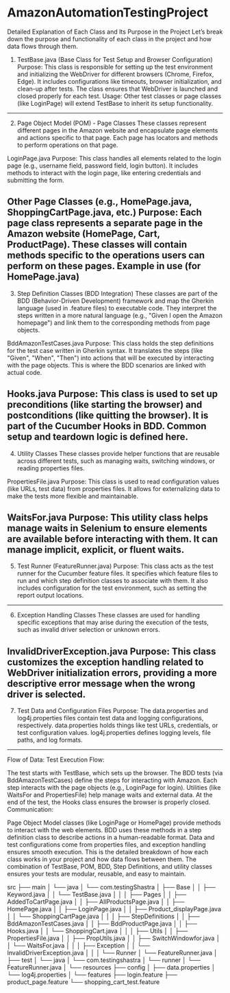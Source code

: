 # AmazonAutomationTestingProject
Detailed Explanation of Each Class and Its Purpose in the Project
Let’s break down the purpose and functionality of each class in the project and how data flows through them.

1. TestBase.java (Base Class for Test Setup and Browser Configuration)
Purpose:
This class is responsible for setting up the test environment and initializing the WebDriver for different browsers (Chrome, Firefox, Edge).
It includes configurations like timeouts, browser initialization, and clean-up after tests.
The class ensures that WebDriver is launched and closed properly for each test.
Usage:
Other test classes or page classes (like LoginPage) will extend TestBase to inherit its setup functionality.
----------------------------------------------------------------------------------------------------------------------------------------------------------------------------------------------------------------
2. Page Object Model (POM) - Page Classes
These classes represent different pages in the Amazon website and encapsulate page elements and actions specific to that page. Each page has locators and methods to perform operations on that page.

LoginPage.java
Purpose:
This class handles all elements related to the login page (e.g., username field, password field, login button).
It includes methods to interact with the login page, like entering credentials and submitting the form.

Other Page Classes (e.g., HomePage.java, ShoppingCartPage.java, etc.)
Purpose:
Each page class represents a separate page in the Amazon website (HomePage, Cart, ProductPage).
These classes will contain methods specific to the operations users can perform on these pages.
Example in use (for HomePage.java)
--------------------------------------------------------------------------------------------------------------------------------------------------------------------------------------------------------------------

3. Step Definition Classes (BDD Integration)
These classes are part of the BDD (Behavior-Driven Development) framework and map the Gherkin language (used in .feature files) to executable code. They interpret the steps written in a more natural language (e.g., "Given I open the Amazon homepage") and link them to the corresponding methods from page objects.

BddAmazonTestCases.java
Purpose:
This class holds the step definitions for the test case written in Gherkin syntax.
It translates the steps (like "Given", "When", "Then") into actions that will be executed by interacting with the page objects.
This is where the BDD scenarios are linked with actual code.

Hooks.java
Purpose:
This class is used to set up preconditions (like starting the browser) and postconditions (like quitting the browser).
It is part of the Cucumber Hooks in BDD.
Common setup and teardown logic is defined here.
--------------------------------------------------------------------------------------------------------------------------------------------------------------------------------------------------------------------
4. Utility Classes
These classes provide helper functions that are reusable across different tests, such as managing waits, switching windows, or reading properties files.

PropertiesFile.java
Purpose:
This class is used to read configuration values (like URLs, test data) from properties files.
It allows for externalizing data to make the tests more flexible and maintainable.

WaitsFor.java
Purpose:
This utility class helps manage waits in Selenium to ensure elements are available before interacting with them.
It can manage implicit, explicit, or fluent waits.
--------------------------------------------------------------------------------------------------------------------------------------------------------------------------------------------------------------------
5. Test Runner (FeatureRunner.java)
Purpose:
This class acts as the test runner for the Cucumber feature files. It specifies which feature files to run and which step definition classes to associate with them.
It also includes configuration for the test environment, such as setting the report output locations.
--------------------------------------------------------------------------------------------------------------------------------------------------------------------------------------------------------------------
6. Exception Handling Classes
These classes are used for handling specific exceptions that may arise during the execution of the tests, such as invalid driver selection or unknown errors.

InvalidDriverException.java
Purpose:
This class customizes the exception handling related to WebDriver initialization errors, providing a more descriptive error message when the wrong driver is selected.
--------------------------------------------------------------------------------------------------------------------------------------------------------------------------------------------------------------------
7. Test Data and Configuration Files
Purpose:
The data.properties and log4j.properties files contain test data and logging configurations, respectively.
data.properties holds things like test URLs, credentials, or test configuration values.
log4j.properties defines logging levels, file paths, and log formats.
--------------------------------------------------------------------------------------------------------------------------------------------------------------------------------------------------------------------
Flow of Data:
Test Execution Flow:

The test starts with TestBase, which sets up the browser.
The BDD tests (via BddAmazonTestCases) define the steps for interacting with Amazon.
Each step interacts with the page objects (e.g., LoginPage for login).
Utilities (like WaitsFor and PropertiesFile) help manage waits and external data.
At the end of the test, the Hooks class ensures the browser is properly closed.
Communication:

Page Object Model classes (like LoginPage or HomePage) provide methods to interact with the web elements.
BDD uses these methods in a step definition class to describe actions in a human-readable format.
Data and test configurations come from properties files, and exception handling ensures smooth execution.
This is the detailed breakdown of how each class works in your project and how data flows between them. The combination of TestBase, POM, BDD, Step Definitions, and utility classes ensures your tests are modular, reusable, and easy to maintain.







src
├── main
│   └── java
│       └── com.testingShastra
│           ├── Base
│           │   ├── Keyword.java
│           │   └── TestBase.java
│           │
│           ├── Pages
│           │   ├── AddedToCartPage.java
│           │   ├── AllProductsPage.java
│           │   ├── HomePage.java
│           │   ├── LoginPage.java
│           │   ├── Product_displayPage.java
│           │   └── ShoppingCartPage.java
│           │
│           ├── StepDefinitions
│           │   ├── BddAmazonTestCases.java
│           │   ├── BddProductPage.java
│           │   ├── Hooks.java
│           │   └── ShoppingCart.java
│           │
│           ├── Utils
│           │   ├── PropertiesFile.java
│           │   ├── PropUtils.java
│           │   ├── SwitchWindowfor.java
│           │   └── WaitsFor.java
│           │
│           ├── Exception
│           │   └── InvalidDriverException.java
│           │
│           └── Runner
│               └── FeatureRunner.java
│
├── test
│   └── java
│       └── com.testingshastra
│           └── runner
│               └── FeatureRunner.java
│
└── resources
    ├── config
    │   ├── data.properties
    │   └── log4j.properties
    │
    └── features
        ├── login.feature
        ├── product_page.feature
        └── shopping_cart_test.feature
